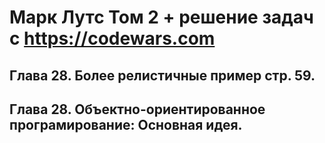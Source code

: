 # Марк Лутс  Том 2 + решение задач с https://codewars.com

## Глава 28. Более релистичные пример стр. 59.

## Глава 28. Объектно-ориентированное програмирование: Основная идея.